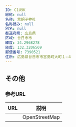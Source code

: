 ```yaml
---
ID: C1U9K
総称: null
名称: 荒胡子神社
名称読み: null
別名: null
都道府県: 広島県
区域: 廿日市市
緯度: 34.2968278
経度: 132.3206569
郵便番号: 7390521
住所: 広島県廿日市市宮島町大町１−４
---
```


## その他

### 参考URL

| URL | 説明          |
| --- | ------------- |
|     | OpenStreetMap |
